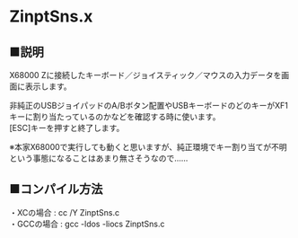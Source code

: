 # ZinptSns.x
## ■説明
X68000 Zに接続したキーボード／ジョイスティック／マウスの入力データを画面に表示します。

非純正のUSBジョイパッドのA/Bボタン配置やUSBキーボードのどのキーがXF1キーに割り当たっているのかなどを確認する時に使います。<br>
[ESC]キーを押すと終了します。

※本家X68000で実行しても動くと思いますが、純正環境でキー割り当てが不明という事態になることはあまり無さそうなので……

## ■コンパイル方法<br>
・XCの場合 : cc /Y ZinptSns.c<br>
・GCCの場合 : gcc -ldos -liocs ZinptSns.c
